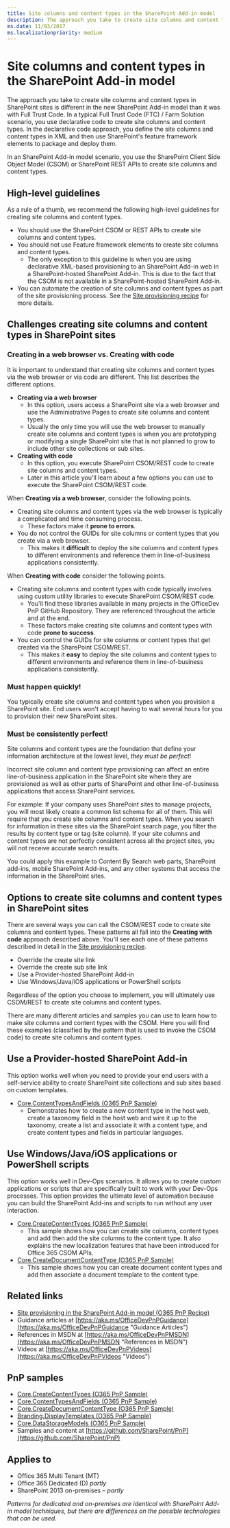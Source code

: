 ```yaml
---
title: Site columns and content types in the SharePoint Add-in model
description: The approach you take to create site columns and content types in SharePoint sites is different in the new SharePoint Add-in model than it was with Full Trust Code.
ms.date: 11/03/2017
ms.localizationpriority: medium
---
```

# Site columns and content types in the SharePoint Add-in model

The approach you take to create site columns and content types in SharePoint sites is different in the new SharePoint Add-in model than it was with Full Trust Code. In a typical Full Trust Code (FTC) / Farm Solution scenario, you use declarative code to create site columns and content types. In the declarative code approach, you define the site columns and content types in XML and then use  SharePoint's feature framework elements to package and deploy them.

In an SharePoint Add-in model scenario, you use the SharePoint Client Side Object Model (CSOM) or SharePoint REST APIs to create site columns and content types.

## High-level guidelines

As a rule of a thumb, we recommend the following high-level guidelines for creating site columns and content types.

- You should use the SharePoint CSOM or REST APIs to create site columns and content types.
- You should not use Feature framework elements to create site columns and content types.
  - The only exception to this guideline is when you are using declarative XML-based provisioning to an SharePoint Add-in web in a SharePoint-hosted SharePoint Add-in. This is due to the fact that the CSOM is not available in a SharePoint-hosted SharePoint Add-in.
- You can automate the creation of site columns and content types as part of the site provisioning process. See the [Site provisioning recipe](site-provisioning-sharepoint-add-in.md) for more details.

## Challenges creating site columns and content types in SharePoint sites

### Creating in a web browser vs. Creating with code

It is important to understand that creating site columns and content types via the web browser or via code are different. This list describes the different options.

- **Creating via a web browser**
  - In this option, users access a SharePoint site via a web browser and use the Administrative Pages to create site columns and content types.
  - Usually the only time you will use the web browser to manually create site columns and content types is when you are prototyping or modifying a single SharePoint site that is not planned to grow to include other site collections or sub sites.
- **Creating with code**
  - In this option, you execute SharePoint CSOM/REST code to create site columns and content types.
  - Later in this article you'll learn about a few options you can use to execute the SharePoint CSOM/REST code.

When **Creating via a web browser**, consider the following points.

- Creating site columns and content types via the web browser is typically a complicated and time consuming process.
  - These factors make it **prone to errors**.
- You do not control the GUIDs for site columns or content types that you create via a web browser.
  - This makes it **difficult** to deploy the site columns and content types to different environments and reference them in line-of-business applications consistently.

When **Creating with code** consider the following points.

- Creating site columns and content types with code typically involves using custom utility libraries to execute SharePoint CSOM/REST code.
  - You'll find these libraries available in many projects in the OfficeDev PnP GitHub Repository.  They are referenced throughout the article and at the end.
  - These factors make creating site columns and content types with code **prone to success**.
- You can control the GUIDs for site columns or content types that get created via the SharePoint CSOM/REST.
  - This makes it **easy** to deploy the site columns and content types to different environments and reference them in line-of-business applications consistently.

### Must happen quickly!

You typically create site columns and content types when you provision a SharePoint site. End users won't accept having to wait several hours for you to provision their new SharePoint sites.

### Must be consistently perfect!

Site columns and content types are the foundation that define your information architecture at the lowest level, *they must be perfect*!

Incorrect site column and content type provisioning can affect an entire line-of-business application in the SharePoint site where they are provisioned as well as other parts of SharePoint and other line-of-business applications that access SharePoint services.

For example: If your company uses SharePoint sites to manage projects, you will most likely create a common list schema for all of them. This will require that you create site columns and content types.  When you search for information in these sites via the SharePoint search page, you filter the results by content type or tag (site column). If your site columns and content types are not perfectly consistent across all the project sites, you will not receive accurate search results.

You could apply this example to Content By Search web parts, SharePoint add-ins, mobile SharePoint Add-ins, and any other systems that access the information in the SharePoint sites.

## Options to create site columns and content types in SharePoint sites

There are several ways you can call the CSOM/REST code to create site columns and content types. These patterns all fall into the **Creating with code** approach described above. You'll see each one of these patterns described in detail in the [Site provisioning recipe](site-provisioning-sharepoint-add-in.md).

- Override the create site link
- Override the create sub site link
- Use a Provider-hosted SharePoint Add-in
- Use Windows/Java/iOS applications or PowerShell scripts

Regardless of the option you choose to implement, you will ultimately use CSOM/REST to create site columns and content types.

There are many different articles and samples you can use to learn how to make site columns and content types with the CSOM. Here you will find these examples (classified by the pattern that is used to invoke the CSOM code) to create site columns and content types.

## Use a Provider-hosted SharePoint Add-in

This option works well when you need to provide your end users with a self-service ability to create SharePoint site collections and sub sites based on custom templates.

- [Core.ContentTypesAndFields (O365 PnP Sample)](https://github.com/SharePoint/PnP/tree/master/Samples/Core.ContentTypesAndFields)
  - Demonstrates how to create a new content type in the host web, create a taxonomy field in the host web and wire it up to the taxonomy, create a list and associate it with a content type,  and create content types and fields in particular languages.

## Use Windows/Java/iOS applications or PowerShell scripts

This option works well in Dev-Ops scenarios. It allows you to create custom applications or scripts that are specifically built to work with your Dev-Ops processes. This option provides the ultimate level of automation because you can build the SharePoint Add-ins and scripts to run without any user interaction.

- [Core.CreateContentTypes (O365 PnP Sample)](https://github.com/SharePoint/PnP/tree/master/Samples/Core.CreateContentTypes)
  - This sample shows how you can create site columns, content types and add then add the site columns to the content type. It also explains the new localization features that have been introduced for Office 365 CSOM APIs.
- [Core.CreateDocumentContentType (O365 PnP Sample)](https://github.com/SharePoint/PnP/tree/master/Samples/Core.CreateDocumentContentType)
  - This sample shows how you can create document content types and add then associate a document template to the content type.

## Related links

- [Site provisioning in the SharePoint Add-in model (O365 PnP Recipe)](site-provisioning-sharepoint-add-in.md)
- Guidance articles at [https://aka.ms/OfficeDevPnPGuidance](https://aka.ms/OfficeDevPnPGuidance "Guidance Articles")
- References in MSDN at [https://aka.ms/OfficeDevPnPMSDN](https://aka.ms/OfficeDevPnPMSDN "References in MSDN")
- Videos at [https://aka.ms/OfficeDevPnPVideos](https://aka.ms/OfficeDevPnPVideos "Videos")

## PnP samples

- [Core.CreateContentTypes (O365 PnP Sample)](https://github.com/SharePoint/PnP/tree/master/Samples/Core.CreateContentTypes)
- [Core.ContentTypesAndFields (O365 PnP Sample)](https://github.com/SharePoint/PnP/tree/master/Samples/Core.ContentTypesAndFields)
- [Core.CreateDocumentContentType (O365 PnP Sample)](https://github.com/SharePoint/PnP/tree/master/Samples/Core.CreateDocumentContentType)
- [Branding.DisplayTemplates (O365 PnP Sample)](https://github.com/SharePoint/PnP/tree/master/Samples/Branding.DisplayTemplates)
- [Core.DataStorageModels (O365 PnP Sample)](https://github.com/SharePoint/PnP/tree/master/Samples/Core.DataStorageModels)
- Samples and content at [https://github.com/SharePoint/PnP](https://github.com/SharePoint/PnP)

## Applies to

- Office 365 Multi Tenant (MT)
- Office 365 Dedicated (D) *partly*
- SharePoint 2013 on-premises – *partly*

*Patterns for dedicated and on-premises are identical with SharePoint Add-in model techniques, but there are differences on the possible technologies that can be used.*
